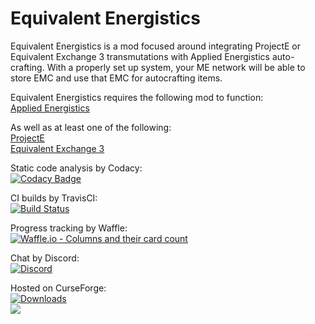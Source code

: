 # Equivalent Energistics

Equivalent Energistics is a mod focused around integrating ProjectE or Equivalent Exchange 3 transmutations with Applied Energistics auto-crafting. With a properly set up system, your ME network will be able to store EMC and use that EMC for autocrafting items.

Equivalent Energistics requires the following mod to function:  
[Applied Energistics](https://minecraft.curseforge.com/projects/applied-energistics-2)  

As well as at least one of the following:  
[ProjectE](https://minecraft.curseforge.com/projects/projecte)  
[Equivalent Exchange 3](https://minecraft.curseforge.com/projects/ee3)

 Static code analysis by Codacy:  
[![Codacy Badge](https://api.codacy.com/project/badge/Grade/a44c1cdc1db24eafb8efecb3789a2acd??branch=1.7.10)](https://www.codacy.com/app/Mordenkainen/EquivalentEnergistics?utm_source=github.com&amp;utm_medium=referral&amp;utm_content=Mordenkainen/EquivalentEnergistics&amp;utm_campaign=Badge_Grade;bid=6049894)

CI builds by TravisCI:  
[![Build Status](https://travis-ci.org/Mordenkainen/EquivalentEnergistics.svg?branch=1.7.10)](https://travis-ci.org/Mordenkainen/EquivalentEnergistics)

Progress tracking by Waffle:  
[![Waffle.io - Columns and their card count](https://badge.waffle.io/Mordenkainen/EquivalentEnergistics.svg?columns=all)](https://waffle.io/Mordenkainen/EquivalentEnergistics)

Chat by Discord:  
[![Discord](https://img.shields.io/discord/220895975579975680.svg)](https://discord.gg/TaaPBCj)

Hosted on CurseForge:  
[![Downloads](http://cf.way2muchnoise.eu/equivalent-energistics.svg)](https://minecraft.curseforge.com/projects/equivalent-energistics)  
[![](http://cf.way2muchnoise.eu/versions/equivalent-energistics.svg)](https://minecraft.curseforge.com/projects/equivalent-energistics)